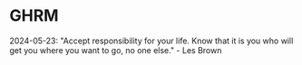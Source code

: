 # GHRM

2024-05-23: "Accept responsibility for your life. Know that it is you who will get you where you want to go, no one else." - Les Brown